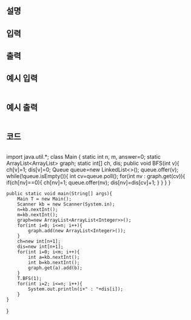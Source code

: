 # 

## 설명

## 입력

## 출력

## 예시 입력
```text

```

## 예시 출력
```text

```


## 코드
```

```
import java.util.*;
class Main {
	static int n, m, answer=0;
	static ArrayList<ArrayList<Integer>> graph;
	static int[] ch, dis;
	public void BFS(int v){
		ch[v]=1;
		dis[v]=0;
		Queue<Integer> queue=new LinkedList<>();
		queue.offer(v);
		while(!queue.isEmpty()){
			int cv=queue.poll();
			for(int nv : graph.get(cv)){
				if(ch[nv]==0){
					ch[nv]=1;
					queue.offer(nv);
					dis[nv]=dis[cv]+1;
				}
			}
		}
	}
	
	public static void main(String[] args){
		Main T = new Main();
		Scanner kb = new Scanner(System.in);
		n=kb.nextInt();
		m=kb.nextInt();
		graph=new ArrayList<ArrayList<Integer>>();
		for(int i=0; i<=n; i++){
			graph.add(new ArrayList<Integer>());
		}
		ch=new int[n+1];
		dis=new int[n+1];
		for(int i=0; i<m; i++){
			int a=kb.nextInt();
			int b=kb.nextInt();
			graph.get(a).add(b);
		}
		T.BFS(1);
		for(int i=2; i<=n; i++){
			System.out.println(i+" : "+dis[i]);
		}
	}	
}